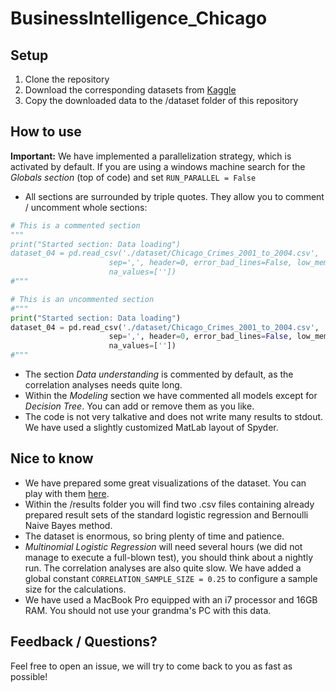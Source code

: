 # BusinessIntelligence_Chicago

## Setup
1. Clone the repository
2. Download the corresponding datasets from [Kaggle](https://www.kaggle.com/currie32/crimes-in-chicago)
3. Copy the downloaded data to the /dataset folder of this repository

## How to use

**Important:** We have implemented a parallelization strategy, which is activated by default. If you are using a windows machine search for the *Globals section* (top of code) and set `RUN_PARALLEL = False`

* All sections are surrounded by triple quotes. They allow you to comment / uncomment whole sections: 

```python
# This is a commented section
"""
print("Started section: Data loading")
dataset_04 = pd.read_csv('./dataset/Chicago_Crimes_2001_to_2004.csv',
                      sep=',', header=0, error_bad_lines=False, low_memory=False, 
                      na_values=[''])
#"""

# This is an uncommented section
#"""
print("Started section: Data loading")
dataset_04 = pd.read_csv('./dataset/Chicago_Crimes_2001_to_2004.csv',
                      sep=',', header=0, error_bad_lines=False, low_memory=False, 
                      na_values=[''])
#"""
```

* The section *Data understanding* is commented by default, as the correlation analyses needs quite long. 
* Within the *Modeling* section we have commented all models except for *Decision Tree*. You can add or remove them as you like.
* The code is not very talkative and does not write many results to stdout. We have used a slightly customized MatLab layout of Spyder.

## Nice to know
* We have prepared some great visualizations of the dataset. You can play with them [here](https://walz1.github.io/BusinessIntelligence_Chicago/).
* Within the /results folder you will find two .csv files containing already prepared result sets of the standard logistic regression and Bernoulli Naive Bayes method.  
* The dataset is enormous, so bring plenty of time and patience.
* *Multinomial Logistic Regression* will need several hours (we did not manage to execute a full-blown test), you should think about a nightly run. The correlation analyses are also quite slow. We have added a global constant `CORRELATION_SAMPLE_SIZE = 0.25` to configure a sample size for the calculations.
* We have used a MacBook Pro equipped with an i7 processor and 16GB RAM. You should not use your grandma's PC with this data.

## Feedback / Questions?
Feel free to open an issue, we will try to come back to you as fast as possible!
